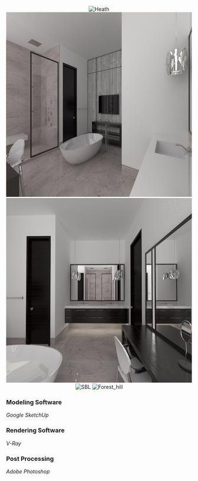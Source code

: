 <p align="center">
   <img src="https://github.com/bukovyn/Renders/blob/master/img/Heath_02.jpg" alt="Heath" height="500">
   <img src="https://github.com/bukovyn/3D-Rendering/blob/master/img/Ritz_01.jpg?raw=true" height="500">
   <img src="https://github.com/bukovyn/3D-Rendering/blob/master/img/Ritz_03.jpg?raw=true" height="500">
   <img src="https://github.com/bukovyn/Renders/blob/master/img/Spherical_Background_Lighting.jpg" alt="SBL" height="500">
   <img src="https://github.com/bukovyn/Renders/blob/master/img/Forest_Hill.jpg" alt="Forest_hill" height="500">
</p>


### Modeling Software
*Google SketchUp*

### Rendering Software
*V-Ray*

### Post Processing
*Adobe Photoshop*
